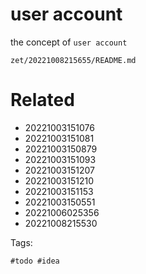 # user account

the concept of `user account`

` zet/20221008215655/README.md `

# Related

- 20221003151076
- 20221003151081
- 20221003150879
- 20221003151093
- 20221003151207
- 20221003151210
- 20221003151153
- 20221003150551
- 20221006025356
- 20221008215530

Tags:

    #todo #idea
